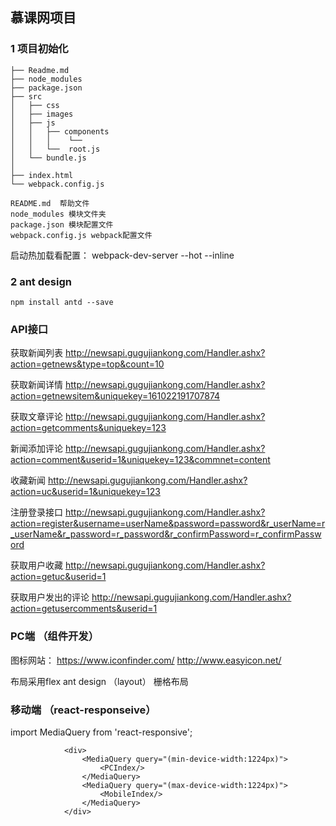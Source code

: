 ## 慕课网项目

### 1 项目初始化
```
├── Readme.md
├── node_modules
├── package.json
├── src
│   ├── css
│   ├── images
│   ├── js
│   │	├── components
│   │   │    └──
│   │   └──  root.js
│	└── bundle.js
│
├── index.html
└── webpack.config.js
```
```
README.md  帮助文件
node_modules 模块文件夹
package.json 模块配置文件
webpack.config.js webpack配置文件
```
启动热加载看配置： webpack-dev-server --hot --inline

### 2 ant design
```
npm install antd --save
```

### API接口
获取新闻列表 http://newsapi.gugujiankong.com/Handler.ashx?action=getnews&type=top&count=10

获取新闻详情 http://newsapi.gugujiankong.com/Handler.ashx?action=getnewsitem&uniquekey=161022191707874

获取文章评论 http://newsapi.gugujiankong.com/Handler.ashx?action=getcomments&uniquekey=123

新闻添加评论 http://newsapi.gugujiankong.com/Handler.ashx?action=comment&userid=1&uniquekey=123&commnet=content

收藏新闻 http://newsapi.gugujiankong.com/Handler.ashx?action=uc&userid=1&uniquekey=123

注册登录接口 http://newsapi.gugujiankong.com/Handler.ashx?action=register&username=userName&password=password&r_userName=r_userName&r_password=r_password&r_confirmPassword=r_confirmPassword

获取用户收藏 http://newsapi.gugujiankong.com/Handler.ashx?action=getuc&userid=1

获取用户发出的评论 http://newsapi.gugujiankong.com/Handler.ashx?action=getusercomments&userid=1


### PC端 （组件开发）
图标网站：
https://www.iconfinder.com/
http://www.easyicon.net/

布局采用flex  ant design （layout）  栅格布局



### 移动端 （react-responseive）
import MediaQuery from 'react-responsive';

```
            <div>
			    <MediaQuery query="(min-device-width:1224px)">
					<PCIndex/>
				</MediaQuery>
				<MediaQuery query="(max-device-width:1224px)">
					<MobileIndex/>
				</MediaQuery>
			</div>
```

